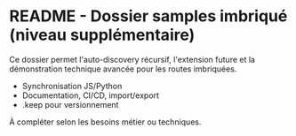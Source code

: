 # README - Dossier samples imbriqué (niveau supplémentaire)

Ce dossier permet l'auto-discovery récursif, l'extension future et la démonstration technique avancée pour les routes imbriquées.

- Synchronisation JS/Python
- Documentation, CI/CD, import/export
- .keep pour versionnement

À compléter selon les besoins métier ou techniques.
